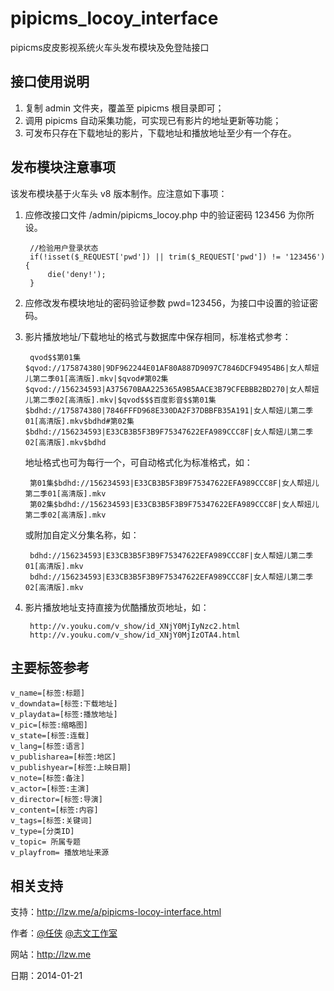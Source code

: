 pipicms_locoy_interface
=======================

pipicms皮皮影视系统火车头发布模块及免登陆接口

接口使用说明
----------------------------
1. 复制 admin 文件夹，覆盖至 pipicms 根目录即可；
2. 调用 pipicms 自动采集功能，可实现已有影片的地址更新等功能；
3. 可发布只存在下载地址的影片，下载地址和播放地址至少有一个存在。

发布模块注意事项
----------------------------
该发布模块基于火车头 v8 版本制作。应注意如下事项：

1. 应修改接口文件 /admin/pipicms_locoy.php 中的验证密码 123456 为你所设。

		//检验用户登录状态
		if(!isset($_REQUEST['pwd']) || trim($_REQUEST['pwd']) != '123456'){
			die('deny!');
		}

2. 应修改发布模块地址的密码验证参数 pwd=123456，为接口中设置的验证密码。

3. 影片播放地址/下载地址的格式与数据库中保存相同，标准格式参考：

		qvod$$第01集$qvod://175874380|9DF962244E01AF80A887D9097C7846DCF94954B6|女人帮妞儿第二季01[高清版].mkv|$qvod#第02集$qvod://156234593|A375670BAA225365A9B5AACE3B79CFEBBB2BD270|女人帮妞儿第二季02[高清版].mkv|$qvod$$$百度影音$$第01集$bdhd://175874380|7846FFFD968E330DA2F37DBBFB35A191|女人帮妞儿第二季01[高清版].mkv$bdhd#第02集$bdhd://156234593|E33CB3B5F3B9F75347622EFA989CCC8F|女人帮妞儿第二季02[高清版].mkv$bdhd

	地址格式也可为每行一个，可自动格式化为标准格式，如：

		第01集$bdhd://156234593|E33CB3B5F3B9F75347622EFA989CCC8F|女人帮妞儿第二季01[高清版].mkv
		第02集$bdhd://156234593|E33CB3B5F3B9F75347622EFA989CCC8F|女人帮妞儿第二季02[高清版].mkv

	或附加自定义分集名称，如：

		bdhd://156234593|E33CB3B5F3B9F75347622EFA989CCC8F|女人帮妞儿第二季01[高清版].mkv
		bdhd://156234593|E33CB3B5F3B9F75347622EFA989CCC8F|女人帮妞儿第二季02[高清版].mkv


4. 影片播放地址支持直接为优酷播放页地址，如：
	
		http://v.youku.com/v_show/id_XNjY0MjIyNzc2.html
		http://v.youku.com/v_show/id_XNjY0MjIzOTA4.html

主要标签参考
----------------------------
	v_name=[标签:标题]
	v_downdata=[标签:下载地址]
	v_playdata=[标签:播放地址]
	v_pic=[标签:缩略图]
	v_state=[标签:连载]
	v_lang=[标签:语言]
	v_publisharea=[标签:地区]
	v_publishyear=[标签:上映日期]
	v_note=[标签:备注]
	v_actor=[标签:主演]
	v_director=[标签:导演]
	v_content=[标签:内容]
	v_tags=[标签:关键词]
	v_type=[分类ID]
	v_topic= 所属专题
	v_playfrom= 播放地址来源

相关支持
----------------------------
支持：http://lzw.me/a/pipicms-locoy-interface.html

作者：[@任侠](http://weibo.com/zhiwenweb) [@志文工作室](http://lzw.me)

网站：http://lzw.me

日期：2014-01-21